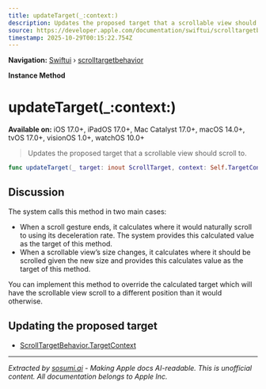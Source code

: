 ```yaml
---
title: updateTarget(_:context:)
description: Updates the proposed target that a scrollable view should scroll to.
source: https://developer.apple.com/documentation/swiftui/scrolltargetbehavior/updatetarget(_:context:)
timestamp: 2025-10-29T00:15:22.754Z
---
```


**Navigation:** [Swiftui](/documentation/swiftui) › [scrolltargetbehavior](/documentation/swiftui/scrolltargetbehavior)

**Instance Method**

# updateTarget(_:context:)

**Available on:** iOS 17.0+, iPadOS 17.0+, Mac Catalyst 17.0+, macOS 14.0+, tvOS 17.0+, visionOS 1.0+, watchOS 10.0+

> Updates the proposed target that a scrollable view should scroll to.

```swift
func updateTarget(_ target: inout ScrollTarget, context: Self.TargetContext)
```

## Discussion

The system calls this method in two main cases:

- When a scroll gesture ends, it calculates where it would naturally scroll to using its deceleration rate. The system provides this calculated value as the target of this method.
- When a scrollable view’s size changes, it calculates where it should be scrolled given the new size and provides this calculates value as the target of this method.

You can implement this method to override the calculated target which will have the scrollable view scroll to a different position than it would otherwise.

## Updating the proposed target

- [ScrollTargetBehavior.TargetContext](/documentation/swiftui/scrolltargetbehavior/targetcontext)

---

*Extracted by [sosumi.ai](https://sosumi.ai) - Making Apple docs AI-readable.*
*This is unofficial content. All documentation belongs to Apple Inc.*
